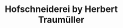 ---
title: "Hofschneiderei by Herbert Traumüller"
url: /graz/hofschneiderei-by-herbert-traumueller/
shop: Schneiderei
---